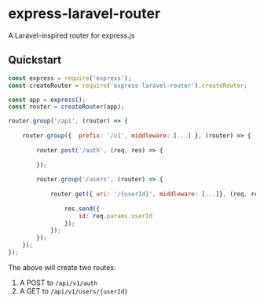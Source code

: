 # express-laravel-router
A Laravel-inspired router for express.js


## Quickstart
```js
const express = require('express');
const createRouter = require('express-laravel-router').createRouter;

const app = express();
const router = createRouter(app);

router.group('/api', (router) => {
   
    router.group({  prefix: '/v1', middleware: [...] }, (router) => {
        
        router.post('/auth', (req, res) => {
            
        });
        
        router.group('/users', (router) => {
           
            router.get({ uri: '/{userId}', middleware: [...]}, (req, res) => {
                
                res.send({
                    id: req.params.userId
                });
            });    
        });
    });
});
```
The above will create two routes:
1. A POST to `/api/v1/auth`
2. A GET to `/api/v1/users/{userId}`